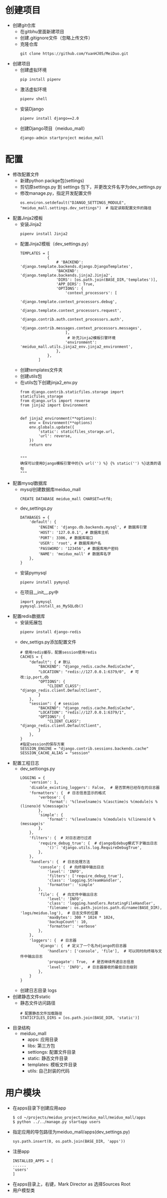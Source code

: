 # 创建项目
- 创建git仓库
    - 在gitbhu里面新建项目
    - 创建.gitignore文件（忽略上传文件）
    - 克隆仓库
        ```
        git clone https://github.com/YuanHJ05/MeiDuo.git
        ```
- 创建项目
    - 创建虚拟环境
        ```
        pip install pipenv
    - 激活虚拟环境
        ```
        pipenv shell
    - 安装Django
        ```
        pipenv install django==2.0
    - 创建Django项目（meiduo_mall）
        ```
        django-admin startproject meiduo_mall
# 配置
- 修改配置文件
    - 新建python packge包(settings)
    - 剪切原settings.py 到 settings 包下，并更改文件名字为dev_settings.py
    - 修改manage.py，指定开发配置文件
        ```
        os.environ.setdefault("DJANGO_SETTINGS_MODULE", "meiduo_mall.settings.dev_settings")  # 指定读取配置文件的路径
- 配置Jinja2模板
    - 安装Jinja2
        ``` 
        pipenv install Jinja2
    - 配置Jinja2模板（dev_settings.py）
        ```
        TEMPLATES = [
                    {
                        # 'BACKEND': 'django.template.backends.django.DjangoTemplates',
                        'BACKEND': 'django.template.backends.jinja2.Jinja2',
                        'DIRS': [os.path.join(BASE_DIR,'templates')],
                        'APP_DIRS': True,
                        'OPTIONS': {
                            'context_processors': [
                                'django.template.context_processors.debug',
                                'django.template.context_processors.request',
                                'django.contrib.auth.context_processors.auth',
                                'django.contrib.messages.context_processors.messages',
                            ],
                             # 补充Jinja2模板引擎环境
                            'environment': 'meiduo_mall.utils.jinja2_env.jinja2_environment', 
                        },
                    },
                ]
    - 创建templates文件夹
    - 创建utils包
    - 在utils包下创建jinja2_env.py
        ```
        from django.contrib.staticfiles.storage import staticfiles_storage
        from django.urls import reverse
        from jinja2 import Environment


        def jinja2_environment(**options):
            env = Environment(**options)
            env.globals.update({
                'static': staticfiles_storage.url,
                'url': reverse,
            })
            return env


        """
        确保可以使用Django模板引擎中的{% url('') %} {% static('') %}这类的语句 
        """
- 配置mysql数据库
    - mysql创建数据库meiduo_mall
        ```
        CREATE DATABASE meiduo_mall CHARSET=utf8;
    - dev_settings.py
        ```
        DATABASES = {
            'default': {
                'ENGINE': 'django.db.backends.mysql', # 数据库引擎
                'HOST': '127.0.0.1', # 数据库主机
                'PORT': 3306, # 数据库端口
                'USER': 'root', # 数据库用户名
                'PASSWORD': '123456', # 数据库用户密码
                'NAME': 'meiduo_mall' # 数据库名字
            },
        }
    - 安装pymysql
        ```
        pipenv install pymysql
    - 在项目__init__.py中
        ```
        import pymysql
        pymysql.install_as_MySQLdb()
- 配置redis数据库
    - 安装拓展包
        ```
        pipenv install django-redis
    - dev_settigs.py添加配置文件
        ```
        # 使用redis缓存，配置session使用redis
        CACHES = {
            "default": { # 默认
                "BACKEND": "django_redis.cache.RedisCache",
                "LOCATION": "redis://127.0.0.1:6379/0",  # 可改:ip,port,db
                "OPTIONS": {
                    "CLIENT_CLASS": "django_redis.client.DefaultClient",
                }
            },
            "session": { # session
                "BACKEND": "django_redis.cache.RedisCache",
                "LOCATION": "redis://127.0.0.1:6379/1",
                "OPTIONS": {
                    "CLIENT_CLASS": "django_redis.client.DefaultClient",
                }
            },
        }
        #指定session的保存方案
        SESSION_ENGINE = "django.contrib.sessions.backends.cache"
        SESSION_CACHE_ALIAS = "session"
- 配置工程日志
    - dev_settiongs.py
        ```
        LOGGING = {
            'version': 1,
            'disable_existing_loggers': False,  # 是否禁用已经存在的日志器
            'formatters': {  # 日志信息显示的格式
                'verbose': {
                    'format': '%(levelname)s %(asctime)s %(module)s %(lineno)d %(message)s'
                },
                'simple': {
                    'format': '%(levelname)s %(module)s %(lineno)d %(message)s'
                },
            },
            'filters': {  # 对日志进行过滤
                'require_debug_true': {  # django在debug模式下才输出日志
                    '()': 'django.utils.log.RequireDebugTrue',
                },
            },
            'handlers': {  # 日志处理方法
                'console': {  # 向终端中输出日志
                    'level': 'INFO',
                    'filters': ['require_debug_true'],
                    'class': 'logging.StreamHandler',
                    'formatter': 'simple'
                },
                'file': {  # 向文件中输出日志
                    'level': 'INFO',
                    'class': 'logging.handlers.RotatingFileHandler',
                    'filename': os.path.join(os.path.dirname(BASE_DIR), 'logs/meiduo.log'),  # 日志文件的位置
                    'maxBytes': 300 * 1024 * 1024,
                    'backupCount': 10,
                    'formatter': 'verbose'
                },
            },
            'loggers': {  # 日志器
                'django': {  # 定义了一个名为django的日志器
                    'handlers': ['console', 'file'],  # 可以同时向终端与文件中输出日志
                    'propagate': True,  # 是否继续传递日志信息
                    'level': 'INFO',  # 日志器接收的最低日志级别
                },
            }
        }
    - 创建日志目录 logs
- 创建静态文件static
    - 静态文件访问路径
        ```
        # 配置静态文件加载路径
        STATICFILES_DIRS = [os.path.join(BASE_DIR, 'static')]
- 目录结构
    - meiduo_mall
        - apps: 应用目录
        - libs: 第三方包
        - settiongs: 配置文件目录
        - static: 静态文件目录
        - templates: 模板文件目录
        - utils: 自己封装的代码
# 用户模块
- 在apps目录下创建应用app
    ```
    $ cd ~/projects/meiduo_project/meiduo_mall/meiduo_mall/apps
    $ python ../../manage.py startapp users
- 指定应用的导包路径为meiduo_mall/apps(dev_settings.py)
    ```
    sys.path.insert(0, os.path.join(BASE_DIR, 'apps'))
- 注册app
    ```
    INSTALLED_APPS = [
    ......
    'users'
    ]
- 在apps目录上，右键，Mark Director as 选择Sources Root
- 用户模型类
    